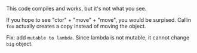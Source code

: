 This code compiles and works, but it's not what you see.

If you hope to see "ctor" + "move" + "move", you would be surpised.
Callin `foo` actually creates a copy instead of moving the object.

Fix: add `mutable to lambda`.
Since lambda is not mutable, it cannot change `big` object.
